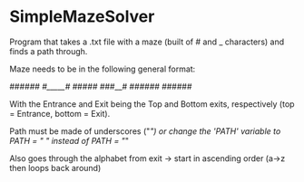 # SimpleMazeSolver
Program that takes a .txt file with a maze (built of # and _ characters) and finds a path through.

Maze needs to be in the following general format:

###_###
#_____#
#_##_##
#_##__#
#_#####
#_#####

With the Entrance and Exit being the Top and Bottom exits, respectively (top = Entrance, bottom = Exit).

Path must be made of underscores ("_") or change the 'PATH' variable to PATH = " " instead of PATH = "_"

Also goes through the alphabet from exit -> start in ascending order (a->z then loops back around)

